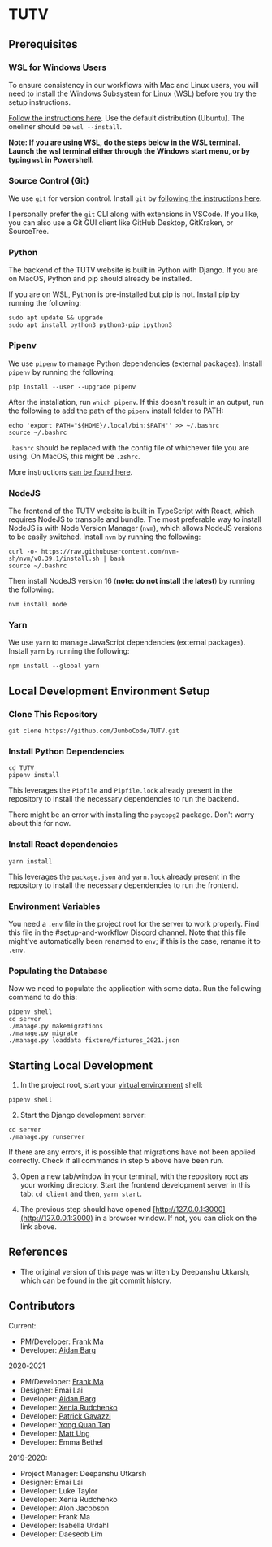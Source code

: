 # TUTV

## Prerequisites

### WSL for Windows Users

To ensure consistency in our workflows with Mac and Linux users, you will need
to install the Windows Subsystem for Linux (WSL) before you try the setup
instructions.

[Follow the instructions
here](https://docs.microsoft.com/en-us/windows/wsl/install). Use the default
distribution (Ubuntu). The oneliner should be `wsl --install`.

**Note: If you are using WSL, do the steps below in the WSL terminal. Launch the
wsl terminal either through the Windows start menu, or by typing `wsl` in
Powershell.**

### Source Control (Git)

We use `git` for version control. Install `git` by [following the instructions
here](https://git-scm.com/book/en/v2/Getting-Started-Installing-Git).

I personally prefer the `git` CLI along with extensions in VSCode. If you like,
you can also use a Git GUI client like GitHub Desktop, GitKraken, or SourceTree.

### Python

The backend of the TUTV website is built in Python with Django. If you are on
MacOS, Python and pip should already be installed.

If you are on WSL, Python is pre-installed but pip is not. Install pip by
running the following:

```
sudo apt update && upgrade
sudo apt install python3 python3-pip ipython3
```

### Pipenv

We use `pipenv` to manage Python dependencies (external packages). Install
`pipenv` by running the following:

```
pip install --user --upgrade pipenv
```

After the installation, run `which pipenv`. If this doesn't result in an output,
run the following to add the path of the `pipenv` install folder to PATH:

```
echo 'export PATH="${HOME}/.local/bin:$PATH"' >> ~/.bashrc
source ~/.bashrc
```

`.bashrc` should be replaced with the config file of whichever file you are
using. On MacOS, this might be `.zshrc`.

More instructions [can be found
here](https://pipenv.pypa.io/en/latest/install/).

### NodeJS

The frontend of the TUTV website is built in TypeScript with React, which
requires NodeJS to transpile and bundle. The most preferable way to install
NodeJS is with Node Version Manager (`nvm`), which allows NodeJS versions to be
easily switched. Install `nvm` by running the following:

```
curl -o- https://raw.githubusercontent.com/nvm-sh/nvm/v0.39.1/install.sh | bash
source ~/.bashrc
```

Then install NodeJS version 16 (**note: do not install the latest**) by running
the following:

```
nvm install node
```

### Yarn

We use `yarn` to manage JavaScript dependencies (external packages). Install
`yarn` by running the following:

```
npm install --global yarn
```

## Local Development Environment Setup

### Clone This Repository

```
git clone https://github.com/JumboCode/TUTV.git
```

### Install Python Dependencies

```
cd TUTV
pipenv install
```

This leverages the `Pipfile` and `Pipfile.lock` already present in the
repository to install the necessary dependencies to run the backend.

There might be an error with installing the `psycopg2` package. Don't worry
about this for now.

### Install React dependencies

```
yarn install
```

This leverages the `package.json` and `yarn.lock` already present in the
repository to install the necessary dependencies to run the frontend.

### Environment Variables

You need a `.env` file in the project root for the server to work properly.
Find this file in the #setup-and-workflow Discord channel. Note that this
file might've automatically been renamed to `env`; if this is the case,
rename it to `.env`.

### Populating the Database

Now we need to populate the application with some data. Run the following
command to do this:

```
pipenv shell
cd server
./manage.py makemigrations
./manage.py migrate
./manage.py loaddata fixture/fixtures_2021.json
```

## Starting Local Development

1.  In the project root, start your [virtual
    environment](https://realpython.com/pipenv-guide/) shell:

```
pipenv shell
```

2.  Start the Django development server:

```
cd server
./manage.py runserver
```

If there are any errors, it is possible that migrations have not been applied
correctly. Check if all commands in step 5 above have been run.

3.  Open a new tab/window in your terminal, with the repository root as your
    working directory. Start the frontend development server in this tab: `cd client` and then, `yarn start`.

4.  The previous step should have opened
    [http://127.0.0.1:3000](http://127.0.0.1:3000) in a browser window. If not,
    you can click on the link above.

## References

- The original version of this page was written by Deepanshu Utkarsh, which can
  be found in the git commit history.

## Contributors

Current:

- PM/Developer: [Frank Ma](https://github.com/Frama-99)
- Developer: [Aidan Barg](https://github.com/abarg12)

2020-2021

- PM/Developer: [Frank Ma](https://github.com/Frama-99)
- Designer: Emai Lai
- Developer: [Aidan Barg](https://github.com/abarg12)
- Developer: [Xenia Rudchenko](https://github.com/XeniaRud)
- Developer: [Patrick Gavazzi](https://github.com/pgavazzi1)
- Developer: [Yong Quan Tan](https://github.com/hermit46)
- Developer: [Matt Ung](https://github.com/Matt-Ung)
- Developer: Emma Bethel

2019-2020:

- Project Manager: Deepanshu Utkarsh
- Designer: Emai Lai
- Developer: Luke Taylor
- Developer: Xenia Rudchenko
- Developer: Alon Jacobson
- Developer: Frank Ma
- Developer: Isabella Urdahl
- Developer: Daeseob Lim
